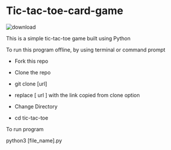 # Tic-tac-toe-card-game

![download](https://user-images.githubusercontent.com/75733364/107472951-ddc66d00-6b95-11eb-901f-fbc4ba8b88b8.png)


This is a simple tic-tac-toe game built using Python

To run this program offline, by using terminal or command prompt

- Fork this repo

- Clone the repo

- git clone [url]

- replace [ url ] with the link copied from clone option

- Change Directory

- cd tic-tac-toe

To run program

python3 [file_name].py
